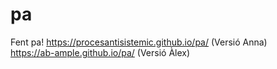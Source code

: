 # pa
Fent pa! https://procesantisistemic.github.io/pa/ (Versió Anna)  
https://ab-ample.github.io/pa/ (Versió Àlex)

